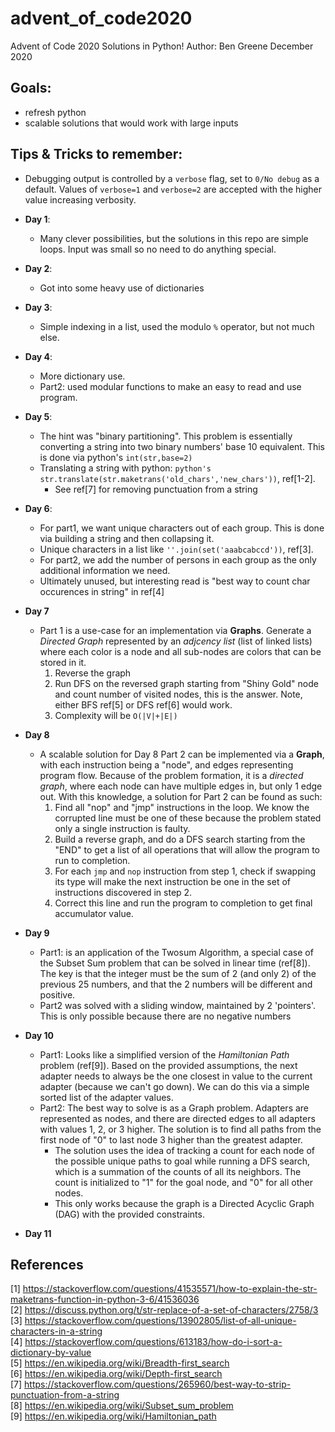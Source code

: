 # advent_of_code2020
Advent of Code 2020 Solutions in Python!
Author: Ben Greene
December 2020

## Goals:
- refresh python
- scalable solutions that would work with large inputs

## Tips & Tricks to remember:

- Debugging output is controlled by a `verbose` flag, set to `0/No debug` as a default. Values of `verbose=1` and `verbose=2` are accepted with the higher value increasing verbosity.

- **Day 1**:
  - Many clever possibilities, but the solutions in this repo are simple loops. Input was small so no need to do anything special.
- **Day 2**:
  - Got into some heavy use of dictionaries
- **Day 3**:
  - Simple indexing in a list, used the modulo `%` operator, but not much else.
- **Day 4**:
  - More dictionary use. 
  - Part2: used modular functions to make an easy to read and use program.
- **Day 5**: 
  - The hint was "binary partitioning". This problem is essentially converting a string into two binary numbers' base 10 equivalent. This is done via python's `int(str,base=2)`
  - Translating a string with python: ```python's str.translate(str.maketrans('old_chars','new_chars'))```, ref[1-2].
    - See ref[7] for removing punctuation from a string
- **Day 6**:
  - For part1, we want unique characters out of each group. This is done via building a string and then collapsing it.
  - Unique characters in a list like `''.join(set('aaabcabccd'))`, ref[3].
  - For part2, we add the number of persons in each group as the only additional information we need. 
  - Ultimately unused, but interesting read is "best way to count char occurences in string" in ref[4]
- **Day 7**
  - Part 1 is a use-case for an implementation via **Graphs**. Generate a *Directed Graph* represented by an *adjcency list* (list of linked lists) where each color is a node and all sub-nodes are colors that can be stored in it. 
  	1. Reverse the graph
  	2. Run DFS on the reversed graph starting from "Shiny Gold" node and count number of visited nodes, this is the answer. Note, either BFS ref[5] or DFS ref[6] would work.
    3. Complexity will be `O(|V|+|E|)`
- **Day 8**
  - A scalable solution for Day 8 Part 2 can be implemented via a **Graph**, with each instruction being a "node", and edges representing program flow. Because of the problem formation, it is a *directed graph*, where each node can have multiple edges in, but only 1 edge out. With this knowledge, a solution for Part 2 can be found as such:
    1. Find all "nop" and "jmp" instructions in the loop. We know the corrupted line must be one of these because the problem stated only a single instruction is faulty.
    2. Build a reverse graph, and do a DFS search starting from the "END" to get a list of all operations that will allow the program to run to completion.
    3. For each `jmp` and `nop` instruction from step 1, check if swapping its type will make the next instruction be one in the set of instructions discovered in step 2. 
    4. Correct this line and run the program to completion to get final accumulator value.
- **Day 9**
  - Part1: is an application of the Twosum Algorithm, a special case of the Subset Sum problem that can be solved in linear time (ref[8]). The key is that the integer must be the sum of 2 (and only 2) of the previous 25 numbers, and that the 2 numbers will be different and positive.
  - Part2 was solved with a sliding window, maintained by 2 'pointers'. This is only possible because there are no negative numbers
- **Day 10**
  - Part1: Looks like a simplified version of the *Hamiltonian Path* problem (ref[9]). Based on the provided assumptions, the next adapter needs to always be the one closest in value to the current adapter (because we can't go down). We can do this via a simple sorted list of the adapter values.
  - Part2: The best way to solve is as a Graph problem. Adapters are represented as nodes, and there are directed edges to all adapters with values 1, 2, or 3 higher. The solution is to find all paths from the first node of "0" to last node 3 higher than the greatest adapter. 
    - The solution uses the idea of tracking a count for each node of the possible unique paths to goal while running a DFS search, which is a summation of the counts of all its neighbors. The count is initialized to "1" for the goal node, and "0" for all other nodes.
    - This only works because the graph is a Directed Acyclic Graph (DAG) with the provided constraints.
- **Day 11**

## References
[1] https://stackoverflow.com/questions/41535571/how-to-explain-the-str-maketrans-function-in-python-3-6/41536036  
[2] https://discuss.python.org/t/str-replace-of-a-set-of-characters/2758/3  
[3] https://stackoverflow.com/questions/13902805/list-of-all-unique-characters-in-a-string  
[4] https://stackoverflow.com/questions/613183/how-do-i-sort-a-dictionary-by-value  
[5] https://en.wikipedia.org/wiki/Breadth-first_search  
[6] https://en.wikipedia.org/wiki/Depth-first_search  
[7] https://stackoverflow.com/questions/265960/best-way-to-strip-punctuation-from-a-string  
[8] https://en.wikipedia.org/wiki/Subset_sum_problem  
[9] https://en.wikipedia.org/wiki/Hamiltonian_path  
